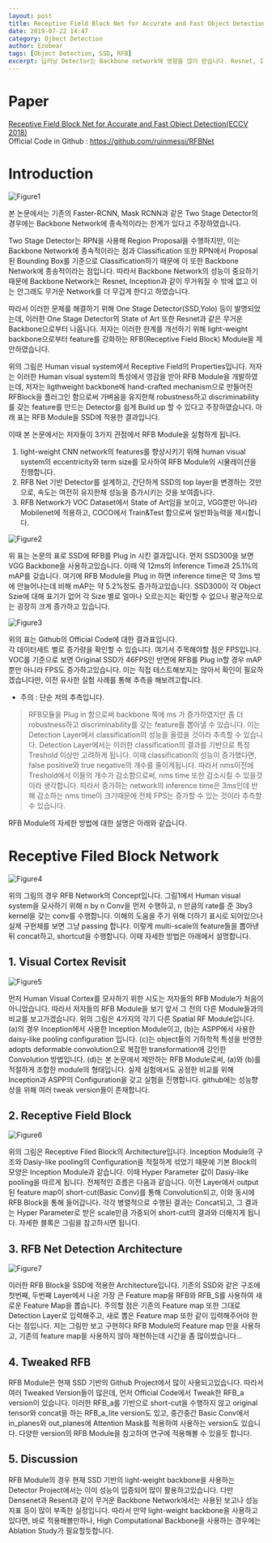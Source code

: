 ```yaml
---
layout: post
title: Receptive Field Block Net for Accurate and Fast Object Detection
date: 2019-07-22 14:47
category: Ojbect Detection
author: Ezobear
tags: [Object Detection, SSD, RFB]
excerpt: 딥러닝 Detector는 Backbone network에 영향을 많이 받습니다. Resnet, Inception 같은 powerful한 network 는 reature representations이 강하지만, high computational cost를 갖습니다. 본 연구에서는 이러한 문제를 개선하기 위해 ligthweight backbone에 hand-crafted mechanism으로 만들어진 RFBlock을 플러그인 함으로써 가벼움을 유지한채 robustness하고 discriminability를 갖는 feature를 만드는 Detector를 쉽게 Build up 할 수 있다고 주장하였습니다.
---
```


Paper
=============
<a href="https://arxiv.org/pdf/1711.07767.pdf">Receptive Field Block Net for Accurate and Fast Object Detection(ECCV 2018)</a><br>
Official Code in Github : <a href="https://github.com/ruinmessi/RFBNet">https://github.com/ruinmessi/RFBNet</a><br>

Introduction
=============

<img src="https://github.com/EzoBear/EzoBear.github.io/blob/master/assets/images/post_images/2019-07-22-Receptive-Field-Block/figure1.png?raw=true" alt="Figure1">

본 논문에서는 기존의 Faster-RCNN, Mask RCNN과 같은 Two Stage Detector의 경우에는 Backbone Network에 종속적이라는 한계가 있다고 주장하였습니다.<br>

Two Stage Detector는 RPN을 사용해 Region Proposal을 수행하지만, 이는 Backbone Network에 종속적이라는 점과 Classification 또한 RPN에서 Proposal된 Bounding Box를 기준으로 Classification하기 때문에 이 또한 Backbone Network에 종송적이라는 점입니다. 따라서 Backbone Network의 성능이 중요하기 때문에 Backbone Network는 Resnet, Inception과 같이 무거워질 수 밖에 없고 이는 안그래도 무거운 Network를 더 무겁게 한다고 하였습니다.<br>

따라서 이러한 문제를 해결하기 위해 One Stage Detector(SSD,Yolo) 등이 발명되었는데, 이러한 One Stage Detector의 State of Art 또한 Resnet과 같은 무거운 Backbone으로부터 나옵니다. 저자는 이러한 한계를 개선하기 위해 light-weight backbone으로부터 feature를 강화하는 RFB(Receptive Field Block) Module을 제안하였습니다.

위의 그림은 Human visual system에서 Receptive Field의 Properties입니다. 저자는 이러한 Human visual system의 특성에서 영감을 받아 RFB Module을 개발하였는데, 저자는 ligthweight backbone에 hand-crafted mechanism으로 만들어진 RFBlock을 플러그인 함으로써 가벼움을 유지한채 robustness하고 discriminability를 갖는 feature를 만드는 Detector를 쉽게 Build up 할 수 있다고 주장하였습니다. 아래 표는 RFB Module을 SSD에 적용한 결과입니다.<br>

이때 본 논문에서는 저자들이 3가지 관점에서 RFB Module을 실험하게 됩니다.<br>

1. light-weight CNN network의 features를 향상시키기 위해 human visual system의 eccentricity와 term size를 모사하여 RFB Module의 시뮬레이션을 진행합니다.<br>
2. RFB Net 기반 Detector를 설계하고, 간단하게 SSD의 top layer을 변경하는 것만으로, 속도는 여전히 유지한채 성능을 증가시키는 것을 보여줍니다.<br>
3. RFB Network가 VOC Dataset에서 State of Art임을 보이고, VGG뿐만 아니라 Mobilenet에 적용하고, COCO에서 Train&Test 함으로써 일반화능력을 제시합니다.<br>

<img src="https://github.com/EzoBear/EzoBear.github.io/blob/master/assets/images/post_images/2019-07-22-Receptive-Field-Block/figure2.png?raw=true" alt="Figure2">

위 표는 논문의 표로 SSD에 RFB를 Plug in 시킨 결과입니다. 먼저 SSD300을 보면 VGG Backbone을 사용하고있습니다. 이때 약 12ms의 Inference Time과 25.1%의 mAP를 갖습니다. 여기에 RFB Module을 Plug in 하면 inference time은 약 3ms 밖에 안늘어나는데 비해 mAP는 약 5.2%정도 증가하고있습니다. SSD300이 각 Object Szie에 대해 표기가 없어 각 Size 별로 얼마나 오르는지는 확인할 수 없으나 평균적으로는 굉장히 크게 증가하고 있습니다. 

<img src="https://github.com/EzoBear/EzoBear.github.io/blob/master/assets/images/post_images/2019-07-22-Receptive-Field-Block/figure3.png?raw=true" alt="Figure3">

위의 표는 Github의 Official Code에 대한 결과표입니다.  
각 데이터세트 별로 증가량을 확인할 수 있습니다. 여기서 주목해야할 점은 FPS입니다. VOC를 기준으로 보면 Original SSD가 46FPS인 반면에 RFB를 Plug in할 경우 mAP 뿐만 아니라 FPS도 증가하고있습니다. 이는 직접 테스트해보지는 않아서 확인이 필요하겠습니다만, 이전 유사한 실험 사례를 통해 추측을 해보려고합니다. 


* 주의 : 단순 저의 추측입니다. <br>
>RFB모듈을 Plug in 함으로써 backbone 쪽에 ms 가 증가하였지만 좀 더 robustness하고 discriminability를 갖는 feature를 뽑아낼 수 있습니다. 이는 Detection Layer에서 classification의 성능을 올렸을 것이라 추측할 수 있습니다. Detection Layer에서는 이러한 classification의 결과를 기반으로 특정 Treshold 이상만 고려하게 됩니다. 이때 classification의 성능이 증가했다면, false positive와 true negative의 개수를 줄이게됩니다. 따라서 nms이전에 Treshold에서 이들의 개수가 감소함으로써, nms time 또한 감소시킬 수 있을것이라 생각합니다. 따라서 증가하는 network의 inference time은 3ms인데 반해 감소하는 nms time이 크기때문에 전체 FPS는 증가할 수 있는 것이라 추측할 수 있습니다.

RFB Module의 자세한 방법에 대한 설명은 아래와 같습니다.<br>

Receptive Filed Block Network
=============

<img src="https://github.com/EzoBear/EzoBear.github.io/blob/master/assets/images/post_images/2019-07-22-Receptive-Field-Block/figure4.png?raw=true" alt="Figure4">

위의 그림의 경우 RFB Network의 Concept입니다. 그림1에서 Human visual system을 모사하기 위해 n by n Conv을 먼저 수행하고, n 만큼의 rate를 준 3by3 kernel을 갖는 conv를 수행합니다. 이해의 도움을 주기 위해 더하기 표시로 되어있으나 실제 구현체를 보면 그냥 passing 합니다. 이렇게 multi-scale의 feature들을 뽑아낸 뒤 concat하고, shortcut을 수행합니다. 이때 자세한 방법은 아래에서 설명합니다.<br>

## 1. Visual Cortex Revisit

<img src="https://github.com/EzoBear/EzoBear.github.io/blob/master/assets/images/post_images/2019-07-22-Receptive-Field-Block/figure5.png?raw=true" alt="Figure5">

먼저 Human Visual Cortex를 모사하기 위한 시도는 저자들의 RFB Module가 처음이 아니었습니다. 따라서 저자들의 RFB Module을 보기 앞서 그 전의 다른 Module들과의 비교를 보고가겠습니다. 위의 그림은 4가지의 각기 다른 Spatial RF Module입니다. (a)의 경우 Inception에서 사용한 Inception Module이고, (b)는 ASPP에서 사용한 daisy-like pooling configuration 입니다. (c)는 object들의 기하학적 특성을 반영한 adopts deformable convolution으로 복잡한 transformation에 강인한 Convolution 방법입니다. (d)는 본 논문에서 제안하는 RFB Module로써, (a)와 (b)를 적절하게 조합한 module의 형태입니다. 실제 실험에서도 공정한 비교를 위해 Inception과 ASPP의 Configuration을 갖고 실험을 진행합니다. github에는 성능향상을 위해 여러 tweak version들이 존재합니다.<br>

## 2. Receptive Field Block

<img src="https://github.com/EzoBear/EzoBear.github.io/blob/master/assets/images/post_images/2019-07-22-Receptive-Field-Block/figure6.png?raw=true" alt="Figure6">

위의 그림은 Receptive Filed Block의 Architecture입니다. Inception Module의 구조와 Dasiy-like pooling의 Configuration을 적절하게 섞었기 때문에 기본 Block의 모양은 Inception Module과 같습니다. 이때 Hyper Parameter 값이 Dasiy-like pooling을 따르게 됩니다. 전체적인 흐름은 다음과 같습니다. 이전 Layer에서 output된 feature map이 short-cut(Basic Conv)를 통해 Convolution되고, 이와 동시에 RFB Block을 통해 들어갑니다. 각각 병렬적으로 수행된 결과는 Concat되고, 그 결과는 Hyper Parameter로 받은 scale만큼 가중되어 short-cut의 결과와 더해지게 됩니다. 자세한 블록은 그림을 참고하시면 됩니다.<br>

## 3. RFB Net Detection Architecture

<img src="https://github.com/EzoBear/EzoBear.github.io/blob/master/assets/images/post_images/2019-07-22-Receptive-Field-Block/figure7.png?raw=true" alt="Figure7">

이러한 RFB Block을 SSD에 적용한 Architecture입니다. 기존의 SSD와 같은 구조에 첫번째, 두번째 Layer에서 나온 가장 큰 Feature map을 RFB와 RFB_S를 사용하여 새로운 Feature Map을 뽑습니다. 주의할 점은 기존의 Feature map 또한 그대로 Detection Layer로 입력해주고, 새로 뽑은 Feature map 또한 같이 입력해주어야 한다는 점입니다. 저는 그림만 보고 구현하다 RFB Module의 Feature map 만을 사용하고, 기존의 feature map을 사용하지 않아 재현하는데 시간을 좀 많이썼습니다...<br>

## 4. Tweaked RFB

RFB Module은 현재 SSD 기반의 Github Project에서 많이 사용되고있습니다. 따라서 여러 Tweaked Version들이 많은데, 먼저 Official Code에서 Tweak한 RFB_a version이 있습니다.
이러한 RFB_a를 기반으로 short-cut을 수행하지 않고 original tensor와 concat을 하는 RFB_a_lite version도 있고, 중간중간 Basic Conv에서 in_planes와 out_planes에 Attention Mask를 적용하여 사용하는 version도 있습니다. 다양한 version의 RFB Module을 참고하여 연구에 적용해볼 수 있을듯 합니다.<br>

## 5. Discussion
RFB Module의 경우 현재 SSD 기반의 light-weight backbone을 사용하는 Detector Project에서는 이미 성능이 입증되어 많이 활용하고있습니다. 다만 Densenet과 Resent과 같이 무거운 Backbone Network에서는 사용된 보고나 성능지표 등이 많이 부족한 실정입니다. 따라서 만약 light-weight backbone을 사용하고있다면, 바로 적용해볼만하나, High Computational Backbone을 사용하는 경우에는 Ablation Study가 필요할듯합니다.<br>



